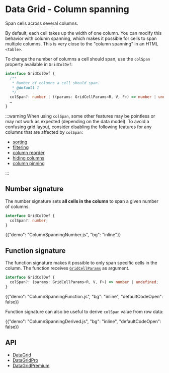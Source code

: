 # Data Grid - Column spanning

<p class="description">Span cells across several columns.</p>

By default, each cell takes up the width of one column.
You can modify this behavior with column spanning, which makes it possible for cells to span multiple columns.
This is very close to the "column spanning" in an HTML `<table>`.

To change the number of columns a cell should span, use the `colSpan` property available in `GridColDef`:

```ts
interface GridColDef {
  /**
   * Number of columns a cell should span.
   * @default 1
   */
  colSpan?: number | ((params: GridCellParams<R, V, F>) => number | undefined);
  …
}
```

:::warning
When using `colSpan`, some other features may be pointless or may not work as expected (depending on the data model).
To avoid a confusing grid layout, consider disabling the following features for any columns that are affected by `colSpan`:

- [sorting](/x/react-data-grid/sorting/#disable-the-sorting)
- [filtering](/x/react-data-grid/filtering/#disable-the-filters)
- [column reorder](/x/react-data-grid/column-ordering/)
- [hiding columns](/x/react-data-grid/column-visibility/)
- [column pinning](/x/react-data-grid/column-pinning/#disabling-column-pinning)

:::

## Number signature

The number signature sets **all cells in the column** to span a given number of columns.

```ts
interface GridColDef {
  colSpan?: number;
}
```

{{"demo": "ColumnSpanningNumber.js", "bg": "inline"}}

## Function signature

The function signature makes it possible to only span specific cells in the column.
The function receives [`GridCellParams`](/x/api/data-grid/grid-cell-params/) as argument.

```ts
interface GridColDef {
  colSpan?: (params: GridCellParams<R, V, F>) => number | undefined;
}
```

{{"demo": "ColumnSpanningFunction.js", "bg": "inline", "defaultCodeOpen": false}}

Function signature can also be useful to derive `colSpan` value from row data:

{{"demo": "ColumnSpanningDerived.js", "bg": "inline", "defaultCodeOpen": false}}

## API

- [DataGrid](/x/api/data-grid/data-grid/)
- [DataGridPro](/x/api/data-grid/data-grid-pro/)
- [DataGridPremium](/x/api/data-grid/data-grid-premium/)
